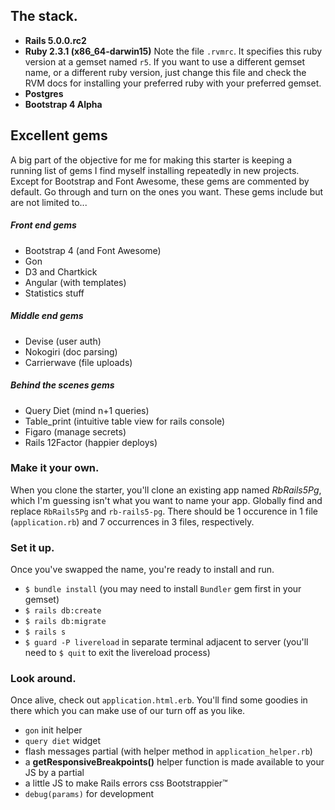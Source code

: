 ## The stack.
- __Rails 5.0.0.rc2__
- __Ruby 2.3.1 (x86_64-darwin15)__ Note the file `.rvmrc`. It specifies this ruby version at a gemset named `r5`. If you want to use a different gemset name, or a different ruby version, just change this file and check the RVM docs for installing your preferred ruby with your preferred gemset. 
- __Postgres__ 
- __Bootstrap 4 Alpha__

## Excellent gems
A big part of the objective for me for making this starter is keeping a running list of gems I find myself installing repeatedly in new projects.  Except for Bootstrap and Font Awesome, these gems are commented by default. Go through and turn on the ones you want. These gems include but are not limited to...

##### Front end gems
- Bootstrap 4 (and Font Awesome)
- Gon
- D3 and Chartkick
- Angular (with templates)
- Statistics stuff

##### Middle end gems
- Devise (user auth)
- Nokogiri (doc parsing)
- Carrierwave (file uploads)

##### Behind the scenes gems
- Query Diet (mind n+1 queries)
- Table_print (intuitive table view for rails console)
- Figaro (manage secrets)
- Rails 12Factor (happier deploys)


### Make it your own.
When you clone the starter, you'll clone an existing app named _RbRails5Pg_, which I'm guessing isn't what you want to name your app.  Globally find and replace `RbRails5Pg` and `rb-rails5-pg`. There should be 1 occurence in 1 file (`application.rb`) and 7 occurrences in 3 files, respectively.  

### Set it up.
Once you've swapped the name, you're ready to install and run. 
- `$ bundle install` (you may need to install `Bundler` gem first in your gemset)
- `$ rails db:create `
- `$ rails db:migrate`
- `$ rails s` 
- `$ guard -P livereload` in separate terminal adjacent to server (you'll need to `$ quit` to exit the livereload process)

### Look around. 
Once alive, check out `application.html.erb`. You'll find some goodies in there which you can make use of our turn off as you like. 
- `gon` init helper
- `query diet` widget
- flash messages partial (with helper method in `application_helper.rb`)
- a __getResponsiveBreakpoints()__ helper function is made available to your JS by a partial
- a little JS to make Rails errors css Bootstrappier&trade;
- `debug(params)` for development

